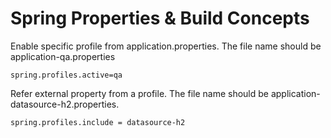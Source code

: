 # Spring Properties & Build Concepts

Enable specific profile  from application.properties. The file name should be application-qa.properties
```shell script
spring.profiles.active=qa
```

Refer external property from a profile. The file name should be application-datasource-h2.properties.
```
spring.profiles.include = datasource-h2
```


